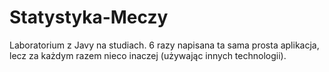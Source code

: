 # Statystyka-Meczy
Laboratorium z Javy na studiach. 6 razy napisana ta sama prosta aplikacja, lecz za każdym razem nieco inaczej (używając innych technologii). 
